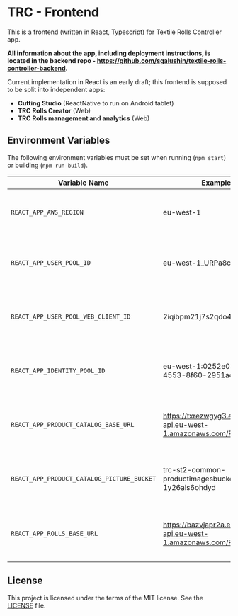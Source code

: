 # TRC - Frontend

This is a frontend (written in React, Typescript) for Textile Rolls Controller app. 

**All information about the app, including deployment instructions, is located in the backend repo - https://github.com/sgalushin/textile-rolls-controller-backend.** 

Current implementation in React is an early draft; this frontend is supposed to be split into independent apps:
 
 - **Cutting Studio** (ReactNative to run on Android tablet)
 - **TRC Rolls Creator** (Web)
 - **TRC Rolls management and analytics** (Web)

## Environment Variables

The following environment variables must be set when running (`npm start`) or building (`npm run build`).



| Variable Name                      | Example                                                      | Description |
|------------------------------------|--------------------------------------------------------------|-------------|
| `REACT_APP_AWS_REGION`             | eu-west-1                                                    | The assumption is that AWS Cognito User pool and S3 Products bucket are in the same region.            |
| `REACT_APP_USER_POOL_ID`             | eu-west-1_URPa8c9Xo                                          | Must be the value of CloudFormation stack's exported variable `TRC-${STAGE}-UserPool`.            |
| `REACT_APP_USER_POOL_WEB_CLIENT_ID`  | 2iqibpm21j7s2qdo4g0q293ftm                                   | Must be the value of CloudFormation stack's exported variable `TRC-${STAGE}-WebUserPoolClient`.             |
| `REACT_APP_IDENTITY_POOL_ID`         | eu-west-1:0252e05f-f6b9-4553-8f60-2951acca690e               | Must be the value of CloudFormation stack's exported variable `TRC-${STAGE}-IdentityPool`.             |
| `REACT_APP_PRODUCT_CATALOG_BASE_URL` | https://txrezwgyg3.execute-api.eu-west-1.amazonaws.com/Prod/ | Must be the value of CloudFormation stack's exported variable `TRC-${STAGE}-Products-API-URL`.            |
| `REACT_APP_PRODUCT_CATALOG_PICTURE_BUCKET` | trc-st2-common-productimagesbucket-1y26als6ohdyd | Must be the value of CloudFormation stack's exported variable `TRC-${STAGE}-ProductImagesBucket`. |
| `REACT_APP_ROLLS_BASE_URL`           | https://bazvjapr2a.execute-api.eu-west-1.amazonaws.com/Prod/ | Must be the value of an output key `APIAddress` of CloudFormation stack `trc-${STAGE}-rolls`. |

## License

This project is licensed under the terms of the MIT license. See the [LICENSE](./LICENSE.txt) file.